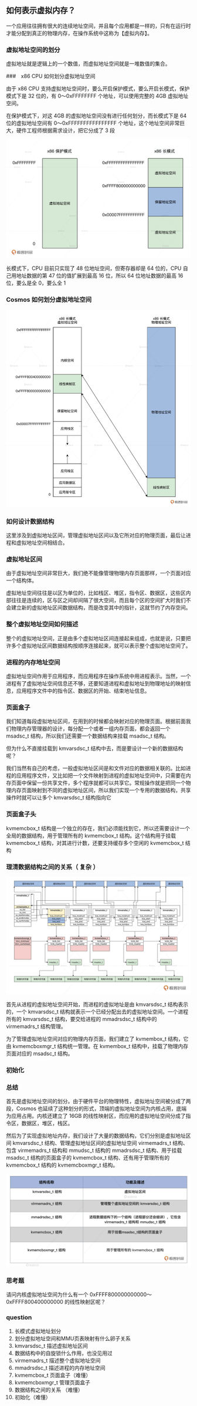 ## 如何表示虚拟内存？

一个应用往往拥有很大的连续地址空间，并且每个应用都是一样的，只有在运行时才能分配到真正的物理内存，在操作系统中这称为【虚拟内存】。

### 虚拟地址空间的划分

虚拟地址就是逻辑上的一个数值，而虚拟地址空间就是一堆数值的集合。

###　x86 CPU 如何划分虚拟地址空间

由于 x86 CPU 支持虚拟地址空间时，要么开启保护模式，要么开启长模式，保护模式下是 32 位的，有 0～0xFFFFFFFF 个地址，可以使用完整的 4GB 虚拟地址空间。

在保护模式下，对这 4GB 的虚拟地址空间没有进行任何划分，而长模式下是 64 位的虚拟地址空间有 0～0xFFFFFFFFFFFFFFFF 个地址，这个地址空间非常巨大，硬件工程师根据需求设计，把它分成了 3 段

![x86虚拟地址划分](./20_01.png)

长模式下，CPU 目前只实现了 48 位地址空间，但寄存器却是 64 位的，CPU 自己用地址数据的第 47 位的值扩展到最高 16 位，所以 64 位地址数据的最高 16 位，要么是全 0，要么全 1

### Cosmos 如何划分虚拟地址空间

![内核空间与应用空间](./20_02.png)

### 如何设计数据结构

这里涉及到虚拟地址区间，管理虚拟地址区间以及它所对应的物理页面，最后让进程和虚拟地址空间相结合。

### 虚拟地址区间

由于虚拟地址空间非常巨大，我们绝不能像管理物理内存页面那样，一个页面对应一个结构体。

虚拟地址空间往往是以区为单位的，比如栈区、堆区，指令区、数据区，这些区内部往往是连续的，区与区之间却间隔了很大空间，而且每个区的空间扩大时我们不会建立新的虚拟地址区间数据结构，而是改变其中的指针，这就节约了内存空间。

### 整个虚拟地址空间如何描述

整个的虚拟地址空间，正是由多个虚拟地址区间连接起来组成，也就是说，只要把许多个虚拟地址区间数据结构按顺序连接起来，就可以表示整个虚拟地址空间了。

### 进程的内存地址空间

虚拟地址空间作用于应用程序，而应用程序在操作系统中用进程表示。当然，一个进程有了虚拟地址空间信息还不够，还要知道进程和虚拟地址到物理地址的映射信息，应用程序文件中的指令区、数据区的开始、结束地址信息。

### 页面盒子

我们知道每段虚拟地址区间，在用到的时候都会映射对应的物理页面。根据前面我们物理内存管理器的设计，每分配一个或者一组内存页面，都会返回一个 msadsc_t 结构，所以我们还需要一个数据结构来挂载 msadsc_t 结构。

但为什么不直接挂载到 kmvarsdsc_t 结构中去，而是要设计一个新的数据结构呢？

我们当然有自己的考虑，一般虚拟地址区间是和文件对应的数据相关联的。比如进程的应用程序文件，又比如把一个文件映射到进程的虚拟地址空间中，只需要在内存页面中保留一份共享文件，多个程序就都可以共享它。常规操作就是把同一个物理内存页面映射到不同的虚拟地址区间，所以我们实现一个专用的数据结构，共享操作时就可以让多个 kmvarsdsc_t 结构指向它

### 页面盒子头

kvmemcbox_t 结构是一个独立的存在，我们必须能找到它，所以还需要设计一个全局的数据结构，用于管理所有的 kvmemcbox_t 结构。这个结构用于挂载 kvmemcbox_t 结构，对其进行计数，还要支持缓存多个空闲的 kvmemcbox_t 结构

### 理清数据结构之间的关系（ 复杂 ）

![虚拟内存数据结构](./20_03.png)

首先从进程的虚拟地址空间开始，而进程的虚拟地址是由 kmvarsdsc_t 结构表示的，一个 kmvarsdsc_t 结构就表示一个已经分配出去的虚拟地址空间。一个进程所有的 kmvarsdsc_t 结构，要交给进程的 mmadrsdsc_t 结构中的 virmemadrs_t 结构管理。

为了管理虚拟地址空间对应的物理内存页面，我们建立了 kvmembox_t 结构，它由 kvmemcboxmgr_t 结构统一管理。在 kvmembox_t 结构中，挂载了物理内存页面对应的 msadsc_t 结构。



### 初始化

### 总结

首先是虚拟地址空间的划分。由于硬件平台的物理特性，虚拟地址空间被分成了两段，Cosmos 也延续了这种划分的形式，顶端的虚拟地址空间为内核占用，底端为应用占用。内核还建立了 16GB 的线性映射区，而应用的虚拟地址空间分成了指令区，数据区，堆区，栈区。

然后为了实现虚拟地址内存，我们设计了大量的数据结构，它们分别是虚拟地址区间 kmvarsdsc_t 结构、管理虚拟地址区间的虚拟地址空间 virmemadrs_t 结构、包含 virmemadrs_t 结构和 mmudsc_t 结构的 mmadrsdsc_t 结构、用于挂载 msadsc_t 结构的页面盒子的 kvmemcbox_t 结构、还有用于管理所有的 kvmemcbox_t 结构的 kvmemcboxmgr_t 结构。

![数据结构功能表](./20_04.png)

### 思考题

请问内核虚拟地址空间为什么有一个 0xFFFF800000000000～0xFFFF800400000000 的线性映射区呢？

### question

1. 长模式虚拟地址划分
2. 划分虚拟地址空间和MMU页表映射有什么卵子关系
3. kmvarsdsc_t 描述虚拟地址区间
4. 数据结构中的自旋锁什么作用，也没见用过
5. virmemadrs_t 描述整个虚拟地址空间
6. mmadrsdsc_t 描述进程的内存地址空间
7. kvmemcbox_t 页面盒子（难懂）
8. kvmemcboxmgr_t 管理页面盒子
9. 数据结构之间的关系 （难懂）
10. 初始化（难懂）
